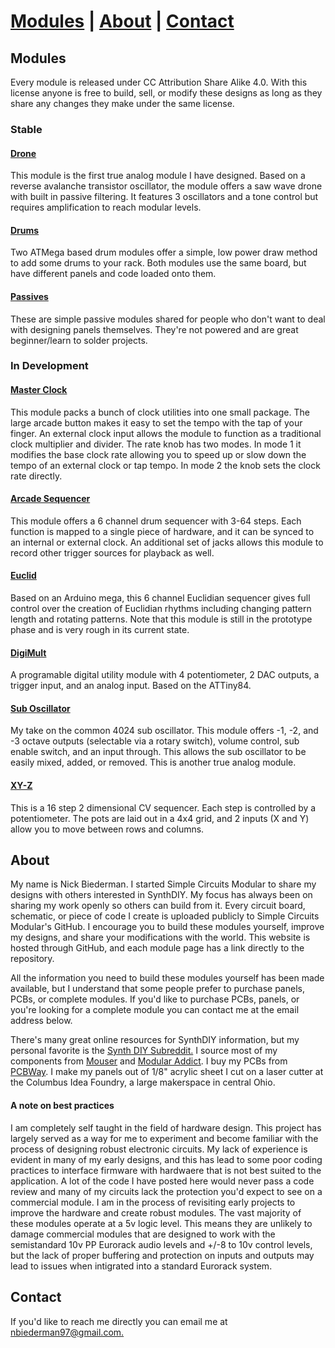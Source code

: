 # [Modules](#modules) | [About](#about) | [Contact](#contact)

## Modules

Every module is released under CC Attribution Share Alike 4.0. With this license anyone is free to build, sell, or modify these designs as long as they share any changes they make under the same license. 

### Stable

#### [Drone](https://simplecircuitsmodular.github.io/drone/)

This module is the first true analog module I have designed. Based on a reverse avalanche transistor oscillator, the module offers a saw wave drone with built in passive filtering. It features 3 oscillators and a tone control but requires amplification to reach modular levels.

#### [Drums](https://simplecircuitsmodular.github.io/drums/)

Two ATMega based drum modules offer a simple, low power draw method to add some drums to your rack. Both modules use the same board, but have different panels and code loaded onto them.

#### [Passives](https://simplecircuitsmodular.github.io/passive/)

These are simple passive modules shared for people who don't want to deal with designing panels themselves. They're not powered and are great beginner/learn to solder projects.

### In Development

#### [Master Clock](https://simplecircuitsmodular.github.io/masterClock/)

This module packs a bunch of clock utilities into one small package. The large arcade button makes it easy to set the tempo with the tap of your finger. An external clock input allows the module to function as a traditional clock multiplier and divider. The rate knob has two modes. In mode 1 it modifies the base clock rate allowing you to speed up or slow down the tempo of an external clock or tap tempo. In mode 2 the knob sets the clock rate directly.

#### [Arcade Sequencer](https://simplecircuitsmodular.github.io/bads/)

This module offers a 6 channel drum sequencer with 3-64 steps. Each function is mapped to a single piece of hardware, and it can be synced to an internal or external clock. An additional set of jacks allows this module to record other trigger sources for playback as well.

#### [Euclid](https://simplecircuitsmodular.github.io/euclid/)

Based on an Arduino mega, this 6 channel Euclidian sequencer gives full control over the creation of Euclidian rhythms including changing pattern length and rotating patterns. Note that this module is still in the prototype phase and is very rough in its current state.

#### [DigiMult](https://simplecircuitsmodular.github.io/DigiMult/)

A programable digital utility module with 4 potentiometer, 2 DAC outputs, a trigger input, and an analog input. Based on the ATTiny84.

#### [Sub Oscillator](https://simplecircuitsmodular.github.io/octave/)

My take on the common 4024 sub oscillator. This module offers -1, -2, and -3 octave outputs (selectable via a rotary switch), volume control, sub enable switch, and an input through. This allows the sub oscillator to be easily mixed, added, or removed. This is another true analog module.

#### [XY-Z](https://simplecircuitsmodular.github.io/XY-Z/)

This is a 16 step 2 dimensional CV sequencer. Each step is controlled by a potentiometer. The pots are laid out in a 4x4 grid, and 2 inputs (X and Y) allow you to move between rows and columns.


## About

My name is Nick Biederman. I started Simple Circuits Modular to share my designs with others interested in SynthDIY. My focus has always been on sharing my work openly so others can build from it. Every circuit board, schematic, or piece of code I create is uploaded publicly to Simple Circuits Modular's GitHub. I encourage you to build these modules yourself, improve my designs, and share your modifications with the world. This website is hosted through GitHub, and each module page has a link directly to the repository.

All the information you need to build these modules yourself has been made available, but I understand that some people prefer to purchase panels, PCBs, or complete modules. If you'd like to purchase PCBs, panels, or you're looking for a complete module you can contact me at the email address below. 

There's many great online resources for SynthDIY information, but my personal favorite is the [Synth DIY Subreddit.](https://www.reddit.com/r/synthdiy) I source most of my components from [Mouser](https://www.mouser.com) and [Modular Addict](https://modularaddict.com/). I buy my PCBs from [PCBWay](https://www.pcbway.com/). I make my panels out of 1/8" acrylic sheet I cut on a laser cutter at the Columbus Idea Foundry, a large makerspace in central Ohio.

#### A note on best practices

I am completely self taught in the field of hardware design. This project has largely served as a way for me to experiment and become familiar with the process of designing robust electronic circuits. My lack of experience is evident in many of my early designs, and this has lead to some poor coding practices to interface firmware with hardwaere that is not best suited to the application. A lot of the code I have posted here would never pass a code review and many of my circuits lack the protection you'd expect to see on a commercial module. I am in the process of revisiting early projects to improve the hardware and create robust modules. The vast majority of these modules operate at a 5v logic level. This means they are unlikely to damage commercial modules that are designed to work with the semistandard 10v PP Eurorack audio levels and +/-8 to 10v control levels, but the lack of proper buffering and protection on inputs and outputs may lead to issues when intigrated into a standard Eurorack system.

## Contact

If you'd like to reach me directly you can email me at [nbiederman97@gmail.com.](mailto:nbiederman97@gmail.com)
